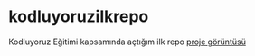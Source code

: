 # kodluyoruzilkrepo
Kodluyoruz Eğitimi kapsamında açtığım ilk repo
[proje görüntüsü](https://prnt.sc/26j3n6f)

